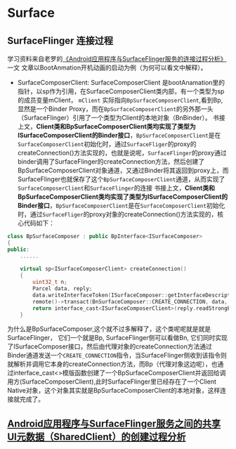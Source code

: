 # Surface

## SurfaceFlinger 连接过程
学习资料来自老罗的[《Android应用程序与SurfaceFlinger服务的连接过程分析》](https://blog.csdn.net/luoshengyang/article/details/7857163)一文
文章以BootAnmation开机动画的启动为例（为何可以看文中解释）。
* SurfaceComposerClient:
SurfaceComposerClient 是bootAnamation里的指针，以sp<SurfaceComposerClient>作为引用，在SurfaceComposerClient类内部，有一个类型为sp<ISurfaceComposerClient>的成员变量mClient， `mClient` 实际指向`BpSurfaceComposerClient`,看到Bp,显然是一个Binder Proxy，而在`BpSurfaceComposerClient`的另外那一头（SurfaceFlinger）引用了一个类型为Client的本地对象（BnBinder）。
书接上文，**Client类和BpSurfaceComposerClient类均实现了类型为ISurfaceComposerClient的Binder接口**，`BpSurfaceComposerClient`是在`SurfaceComposerClient`初始化时，通过`SurfaceFliger`的proxy的createConnection()方法实现的，也就是说呢，`SurfaceFlinger`的proxy通过binder调用了SurfaceFlinger的createConnection方法，然后创建了BpSurfaceComposerClient对象通道，又通过Binder将其返回到proxy上，而SurfaceFlinger也就保存了这个`BpSurfaceComposerClient`通道，从而实现了`SurfaceComposerClient`和`SurfaceFlinger`的连接
书接上文，**Client类和BpSurfaceComposerClient类均实现了类型为ISurfaceComposerClient的Binder接口**，`BpSurfaceComposerClient`是在`SurfaceComposerClient`初始化时，通过`SurfaceFliger`的proxy对象的createConnection()方法实现的，核心代码如下：

```C++
class BpSurfaceComposer : public BpInterface<ISurfaceComposer>
{
public:
    ......
 
    virtual sp<ISurfaceComposerClient> createConnection()
    {
        uint32_t n;
        Parcel data, reply;
        data.writeInterfaceToken(ISurfaceComposer::getInterfaceDescriptor());
        remote()->transact(BnSurfaceComposer::CREATE_CONNECTION, data, &reply);
        return interface_cast<ISurfaceComposerClient>(reply.readStrongBinder());
    }

```
为什么是BpSurfaceComposer,这个就不过多解释了，这个类呢呢就是就是SurfaceFlinger， 它们一个就是Bp, SurfaceFlinger侧可以看做Bn, 它们同时实现了ISurfaceComposer接口，然后由代理对象的createConnection方法通过Binder通道发送一个`CREATE_CONNECTION`指令，当SurfaceFlinger侧收到该指令则就解析并调用它本身的createConnection方法，而Bp（代理对象这边呢），也通过interface_cast<>模版函数创建了一个BpSurfaceComposerClient并返回给调用方(SurfaceComposerClient),此时SurfaceFlinger里已经存在了一个Client Native对象，这个对象其实就是BpSurfaceComposerClient的本地对象，这样连接就完成了。


## [Android应用程序与SurfaceFlinger服务之间的共享UI元数据（SharedClient）的创建过程分析](https://blog.csdn.net/luoshengyang/article/details/7867340)
